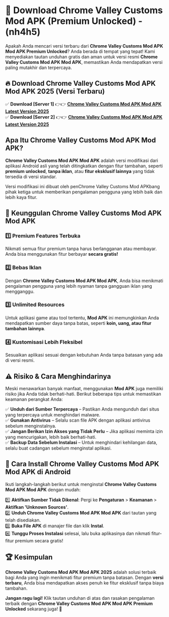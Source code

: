 

# 🎯 Download Chrome Valley Customs Mod APK (Premium Unlocked) -  (nh4h5) 

Apakah Anda mencari versi terbaru dari **Chrome Valley Customs Mod APK Mod APK Premium Unlocked**? Anda berada di tempat yang tepat! Kami menyediakan tautan unduhan gratis dan aman untuk versi resmi **Chrome Valley Customs Mod APK Mod APK**, memastikan Anda mendapatkan versi paling mutakhir dan terpercaya.

## 🔥 Download Chrome Valley Customs Mod APK Mod APK 2025 (Versi Terbaru)

✅ **Download [Server 1]** 👉👉 [**Chrome Valley Customs Mod APK Mod APK Latest Version 2025**](https://apkcomod.com?title=Chrome_Valley_Customs_Mod_APK)  
✅ **Download [Server 2]** 👉👉 [**Chrome Valley Customs Mod APK Mod APK Latest Version 2025**](https://apkcomod.com?title=Chrome_Valley_Customs_Mod_APK)  

## Apa Itu Chrome Valley Customs Mod APK Mod APK?

**Chrome Valley Customs Mod APK Mod APK** adalah versi modifikasi dari aplikasi Android asli yang telah ditingkatkan dengan fitur tambahan, seperti **premium unlocked**, **tanpa iklan**, atau **fitur eksklusif lainnya** yang tidak tersedia di versi standar.

Versi modifikasi ini dibuat oleh penChrome Valley Customs Mod APKbang pihak ketiga untuk memberikan pengalaman pengguna yang lebih baik dan lebih kaya fitur.

## 🎯 Keunggulan Chrome Valley Customs Mod APK Mod APK

### 1️⃣ Premium Features Terbuka
Nikmati semua fitur premium tanpa harus berlangganan atau membayar. Anda bisa menggunakan fitur berbayar **secara gratis!**

### 2️⃣ Bebas Iklan
Dengan **Chrome Valley Customs Mod APK Mod APK**, Anda bisa menikmati pengalaman pengguna yang lebih nyaman tanpa gangguan iklan yang mengganggu.

### 3️⃣ Unlimited Resources
Untuk aplikasi game atau tool tertentu, **Mod APK** ini memungkinkan Anda mendapatkan sumber daya tanpa batas, seperti **koin, uang, atau fitur tambahan lainnya**.

### 4️⃣ Kustomisasi Lebih Fleksibel
Sesuaikan aplikasi sesuai dengan kebutuhan Anda tanpa batasan yang ada di versi resmi.

## ⚠️ Risiko & Cara Menghindarinya

Meski menawarkan banyak manfaat, menggunakan **Mod APK** juga memiliki risiko jika Anda tidak berhati-hati. Berikut beberapa tips untuk memastikan keamanan perangkat Anda:

✅ **Unduh dari Sumber Terpercaya** – Pastikan Anda mengunduh dari situs yang terpercaya untuk menghindari malware.  
✅ **Gunakan Antivirus** – Selalu scan file APK dengan aplikasi antivirus sebelum menginstalnya.  
✅ **Jangan Berikan Izin Akses yang Tidak Perlu** – Jika aplikasi meminta izin yang mencurigakan, lebih baik berhati-hati.  
✅ **Backup Data Sebelum Instalasi** – Untuk menghindari kehilangan data, selalu buat cadangan sebelum menginstal aplikasi.

## 📌 Cara Install Chrome Valley Customs Mod APK Mod APK di Android

Ikuti langkah-langkah berikut untuk menginstal **Chrome Valley Customs Mod APK Mod APK** dengan mudah:

1️⃣ **Aktifkan Sumber Tidak Dikenal**: Pergi ke **Pengaturan** > **Keamanan** > **Aktifkan 'Unknown Sources'**.  
2️⃣ **Unduh Chrome Valley Customs Mod APK Mod APK** dari tautan yang telah disediakan.  
3️⃣ **Buka File APK** di manajer file dan klik **Instal**.  
4️⃣ **Tunggu Proses Instalasi** selesai, lalu buka aplikasinya dan nikmati fitur-fitur premium secara gratis!

## 🏆 Kesimpulan

**Chrome Valley Customs Mod APK Mod APK 2025** adalah solusi terbaik bagi Anda yang ingin menikmati fitur premium tanpa batasan. Dengan **versi terbaru**, Anda bisa mendapatkan akses penuh ke fitur eksklusif tanpa biaya tambahan.

**Jangan ragu lagi!** Klik tautan unduhan di atas dan rasakan pengalaman terbaik dengan **Chrome Valley Customs Mod APK Mod APK Premium Unlocked** sekarang juga! 🚀

